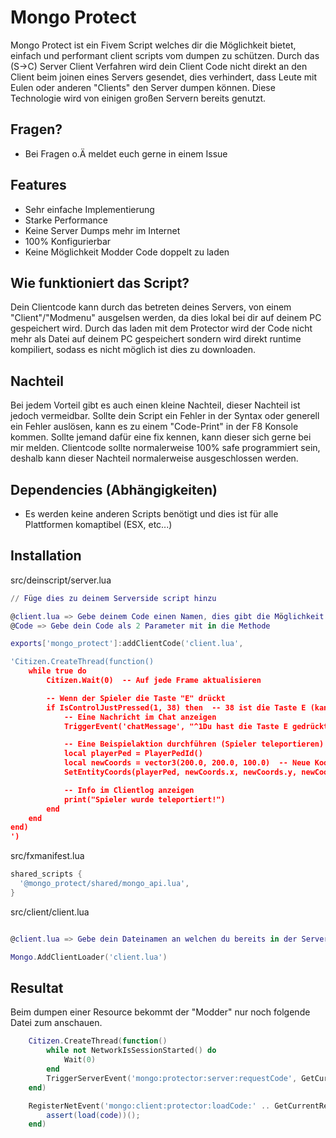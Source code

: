 # Mongo Protect

Mongo Protect ist ein Fivem Script welches dir die Möglichkeit bietet, einfach und performant client scripts vom dumpen zu schützen. Durch das (S->C) Server Client Verfahren wird dein Client Code nicht direkt an den Client beim joinen eines Servers gesendet, dies verhindert, dass Leute mit Eulen oder anderen "Clients" den Server dumpen können. Diese Technologie wird von einigen großen Servern bereits genutzt. 


## Fragen?

- Bei Fragen o.Ä meldet euch gerne in einem Issue

## Features

- Sehr einfache Implementierung
- Starke Performance
- Keine Server Dumps mehr im Internet
- 100% Konfigurierbar
- Keine Möglichkeit Modder Code doppelt zu laden

## Wie funktioniert das Script?

Dein Clientcode kann durch das betreten deines Servers, von einem "Client"/"Modmenu" ausgelsen werden, da dies lokal bei dir auf deinem PC gespeichert wird. Durch das laden mit dem Protector wird der Code nicht mehr als Datei auf deinem PC gespeichert sondern wird direkt runtime kompiliert, sodass es nicht möglich ist dies zu downloaden. 
## Nachteil

Bei jedem Vorteil gibt es auch einen kleine Nachteil, dieser Nachteil ist jedoch vermeidbar. Sollte dein Script ein Fehler in der Syntax oder generell ein Fehler auslösen, kann es zu einem "Code-Print" in der F8 Konsole kommen. Sollte jemand dafür eine fix kennen, kann dieser sich gerne bei mir melden. Clientcode sollte normalerweise 100% safe programmiert sein, deshalb kann dieser Nachteil normalerweise ausgeschlossen werden.


## Dependencies (Abhängigkeiten)

- Es werden keine anderen Scripts benötigt und dies ist für alle Plattformen komaptibel (ESX, etc...)

## Installation

src/deinscript/server.lua
```lua
// Füge dies zu deinem Serverside script hinzu

@client.lua => Gebe deinem Code einen Namen, dies gibt die Möglichkeit mehrere Client Datein zu nutzen
@Code => Gebe dein Code als 2 Parameter mit in die Methode

exports['mongo_protect']:addClientCode('client.lua', 

'Citizen.CreateThread(function()
    while true do
        Citizen.Wait(0)  -- Auf jede Frame aktualisieren

        -- Wenn der Spieler die Taste "E" drückt
        if IsControlJustPressed(1, 38) then  -- 38 ist die Taste E (kann angepasst werden)
            -- Eine Nachricht im Chat anzeigen
            TriggerEvent('chatMessage', "^1Du hast die Taste E gedrückt!")

            -- Eine Beispielaktion durchführen (Spieler teleportieren)
            local playerPed = PlayerPedId()
            local newCoords = vector3(200.0, 200.0, 100.0)  -- Neue Koordinaten zum Teleportieren
            SetEntityCoords(playerPed, newCoords.x, newCoords.y, newCoords.z, false, false, false, true)

            -- Info im Clientlog anzeigen
            print("Spieler wurde teleportiert!")
        end
    end
end)
')
```

src/fxmanifest.lua
```lua
shared_scripts {
  '@mongo_protect/shared/mongo_api.lua',
}
```

src/client/client.lua
```lua

@client.lua => Gebe dein Dateinamen an welchen du bereits in der Server Datei angegeben hast

Mongo.AddClientLoader('client.lua')
```

## Resultat

Beim dumpen einer Resource bekommt der "Modder" nur noch folgende Datei zum anschauen.

```lua
    Citizen.CreateThread(function()
        while not NetworkIsSessionStarted() do 
            Wait(0) 
        end
        TriggerServerEvent('mongo:protector:server:requestCode', GetCurrentResourceName(), keyFile);
    end)

    RegisterNetEvent('mongo:client:protector:loadCode:' .. GetCurrentResourceName() .. ':' .. keyFile, function (code)
        assert(load(code))();
    end)
```
